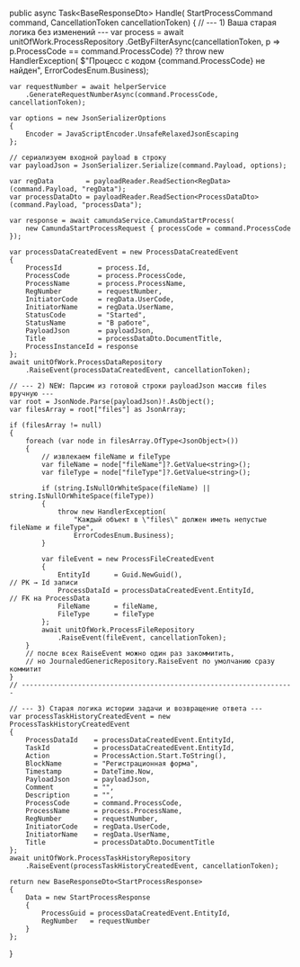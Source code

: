 public async Task<BaseResponseDto<StartProcessResponse>> Handle(
    StartProcessCommand command,
    CancellationToken cancellationToken)
{
    // --- 1) Ваша старая логика без изменений ---
    var process = await unitOfWork.ProcessRepository
        .GetByFilterAsync(cancellationToken, p => p.ProcessCode == command.ProcessCode)
        ?? throw new HandlerException(
            $"Процесс с кодом {command.ProcessCode} не найден",
            ErrorCodesEnum.Business);

    var requestNumber = await helperService
        .GenerateRequestNumberAsync(command.ProcessCode, cancellationToken);

    var options = new JsonSerializerOptions
    {
        Encoder = JavaScriptEncoder.UnsafeRelaxedJsonEscaping
    };

    // сериализуем входной payload в строку
    var payloadJson = JsonSerializer.Serialize(command.Payload, options);

    var regData        = payloadReader.ReadSection<RegData>(command.Payload, "regData");
    var processDataDto = payloadReader.ReadSection<ProcessDataDto>(command.Payload, "processData");

    var response = await camundaService.CamundaStartProcess(
        new CamundaStartProcessRequest { processCode = command.ProcessCode });

    var processDataCreatedEvent = new ProcessDataCreatedEvent
    {
        ProcessId         = process.Id,
        ProcessCode       = process.ProcessCode,
        ProcessName       = process.ProcessName,
        RegNumber         = requestNumber,
        InitiatorCode     = regData.UserCode,
        InitiatorName     = regData.UserName,
        StatusCode        = "Started",
        StatusName        = "В работе",
        PayloadJson       = payloadJson,
        Title             = processDataDto.DocumentTitle,
        ProcessInstanceId = response
    };
    await unitOfWork.ProcessDataRepository
        .RaiseEvent(processDataCreatedEvent, cancellationToken);

    // --- 2) NEW: Парсим из готовой строки payloadJson массив files вручную ---
    var root = JsonNode.Parse(payloadJson)!.AsObject();
    var filesArray = root["files"] as JsonArray;

    if (filesArray != null)
    {
        foreach (var node in filesArray.OfType<JsonObject>())
        {
            // извлекаем fileName и fileType
            var fileName = node["fileName"]?.GetValue<string>();
            var fileType = node["fileType"]?.GetValue<string>();

            if (string.IsNullOrWhiteSpace(fileName) || string.IsNullOrWhiteSpace(fileType))
            {
                throw new HandlerException(
                    "Каждый объект в \"files\" должен иметь непустые fileName и fileType",
                    ErrorCodesEnum.Business);
            }

            var fileEvent = new ProcessFileCreatedEvent
            {
                EntityId      = Guid.NewGuid(),                                // PK → Id записи
                ProcessDataId = processDataCreatedEvent.EntityId,              // FK на ProcessData
                FileName      = fileName,
                FileType      = fileType
            };
            await unitOfWork.ProcessFileRepository
                .RaiseEvent(fileEvent, cancellationToken);
        }
        // после всех RaiseEvent можно один раз закоммитить,
        // но JournaledGenericRepository.RaiseEvent по умолчанию сразу коммитит
    }
    // --------------------------------------------------------------------

    // --- 3) Старая логика истории задачи и возвращение ответа ---
    var processTaskHistoryCreatedEvent = new ProcessTaskHistoryCreatedEvent
    {
        ProcessDataId    = processDataCreatedEvent.EntityId,
        TaskId           = processDataCreatedEvent.EntityId,
        Action           = ProcessAction.Start.ToString(),
        BlockName        = "Регистрационная форма",
        Timestamp        = DateTime.Now,
        PayloadJson      = payloadJson,
        Comment          = "",
        Description      = "",
        ProcessCode      = command.ProcessCode,
        ProcessName      = process.ProcessName,
        RegNumber        = requestNumber,
        InitiatorCode    = regData.UserCode,
        InitiatorName    = regData.UserName,
        Title            = processDataDto.DocumentTitle
    };
    await unitOfWork.ProcessTaskHistoryRepository
        .RaiseEvent(processTaskHistoryCreatedEvent, cancellationToken);

    return new BaseResponseDto<StartProcessResponse>
    {
        Data = new StartProcessResponse
        {
            ProcessGuid = processDataCreatedEvent.EntityId,
            RegNumber   = requestNumber
        }
    };
}
